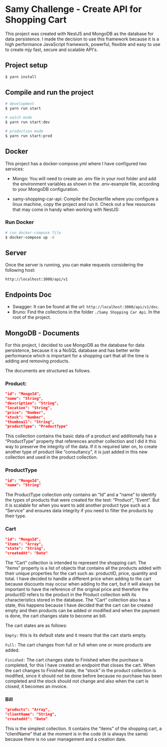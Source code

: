 # Samy Challenge - Create API for Shopping Cart

This project was created with NestJS and MongoDB as the database for data persistence. I made the decision to use this framework because it is a high performance JavaScript framework, powerful, flexible and easy to use to create mjy fast, secure and scalable API's.

## Project setup

```bash
$ yarn install
```

## Compile and run the project

```bash
# development
$ yarn run start

# watch mode
$ yarn run start:dev

# production mode
$ yarn run start:prod
```

## Docker

This project has a docker-compose.yml where I have configured two services:

- Mongo: You will need to create an .env file in your root folder and add the environment variables as shown in the .env-example file, according to your MongoDB configuration.

- samy-shopping-car-api: Compile the Dockerfile where you configure a linux machine, copy the project and run it.
  Check out a few resources that may come in handy when working with NestJS:

### Run Docker

```bash
# run docker-compose file
$ docker-compose up -d
```

## Server

Once the server is running, you can make requests considering the following host:

`http://localhost:3000/api/v1`

## Endpoints Doc

- Swagger: It can be found at the url: `http://localhost:3000/api/v1/doc`.
- Bruno: Find the collections in the folder `./Samy Shopping Car Api`. In the root of the project.

## MongoDB - Documents

For this project, I decided to use MongoDB as the database for data persistence, because it is a NoSQL database and has better write performance which is important for a shopping cart that all the time is adding and removing products.

The documents are structured as follows.

### Product:

```JSON
"id": "MongoId",
"name": "String",
"description": "String",
"location": "String",
"price": "Number",
"stock": "Number",
"thumbnail": "String",
"productType": "ProductType"
```

This collection contains the basic data of a product and additionally has a “ProductType” property that references another collection and I did it this way to preserve the integrity of the data. If it is required later on, to create another type of product like “consultancy”, it is just added in this new collection and used in the product collection.

### ProductType

```JSON
"id": "MongoId",
"name": "String"
```

The ProductType collection only contains an “Id” and a “name” to identify the types of products that were created for the test: “Product”, “Event”. But it is scalable for when you want to add another product type such as a “Service” and ensures data integrity if you need to filter the products by their type.

### Cart

```JSON
"id": "MongoId",
"items": "Array",
"state": "String",
"createdAt": "Date"
```

The “Cart” collection is intended to represent the shopping cart. The “items” property is a list of objects that contains all the products added with their unique properties for the cart such as: productID, price, quantity and total. I have decided to handle a different price when adding to the cart because discounts may occur when adding to the cart, but it will always be important to have the reference of the original price and therefore the productID refers to the product in the Product collection with its characteristics stored in the database. The “Cart” collection also has a state, this happens because I have decided that the cart can be created empty and then products can be added or modified and when the payment is done, the cart changes state to become an bill.

The cart states are as follows:

`Empty:` this is its default state and it means that the cart starts empty.

`Full:` The cart changes from full or full when one or more products are added.

`Finished:` The cart changes state to Finished when the purchase is completed, for this I have created an endpoint that closes the cart. When the cart changes to Finished state, the “stock” in the product collection is modified, since it should not be done before because no purchase has been completed and the stock should not change and also when the cart is closed, it becomes an invoice.

### Bill

```JSON
"products": "Array",
"clientName": "String",
"createdAt": "Date"
```

This is the simplest collection. It contains the “items” of the shopping cart, a “clientName” that at the moment is in the code (it is always the same) because there is no user management and a creation date.
